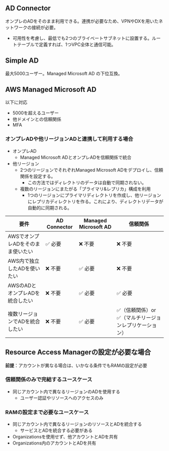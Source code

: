

## AD Connector

オンプレのADをそのまま利用できる。連携が必要なため、VPNやDXを用いたネットワークの接続が必要。

- 可用性を考慮し、最低でも2つのブライベートサブネットに設置する。ルートテーブルで定義すれば、1つVPC全体と通信可能。

## Simple AD

最大5000ユーザー。Managed Microsoft AD の下位互換。

## AWS Managed Microsoft  AD

以下に対応

- 5000を超えるユーザー
- 他ドメインとの信頼関係
- MFA

### オンプレADや他リージョンADと連携して利用する場合

- オンプレAD
    - Managed Microsoft ADとオンプレADを信頼関係で統合
- 他リージョン
    - 2つのリージョンでそれぞれManaged Microsoft ADをデプロイし、信頼関係を設定する。
        - この方法ではディレクトリのデータは自動で同期されない。
    - 複数のリージョンにまたがる「プライマリ&レプリカ」構成を利用
        - 1つのリージョンにプライマリディレクトリを作成し、他リージョンにレプリカディレクトリを作る。これにより、ディレクトリデータが自動的に同期される。

| **要件** | **AD Connector** | **Managed Microsoft AD** | **信頼関係** |
| --- | --- | --- | --- |
| AWSでオンプレADをそのまま使いたい | ✅ 必要 | ❌ 不要 | ❌ 不要 |
| AWS内で独立したADを使いたい | ❌ 不要 | ✅ 必要 | ❌ 不要 |
| AWSのADとオンプレADを統合したい | ❌ 不要 | ✅ 必要 | ✅ 必要 |
| 複数リージョンでADを統合したい | ❌ 不要 | ✅ 必要 | ✅（信頼関係）or ✅（マルチリージョンレプリケーション） |

## Resource Access Managerの設定が必要な場合

**前提**：アカウントが異なる場合は、いかなる条件でもRAMの設定が必要

### 信頼関係のみで完結するユースケース

- 同じアカウント内で異なるリージョンのADを使用する
    - ユーザー認証やリソースへのアクセスのみ

### RAMの設定まで必要なユースケース

- 同じアカウント内で異なるリージョンのリソースとADを統合する
    - サービスとADを統合する必要がある
- Organizationsを使用せず、他アカウントとADを共有
- Organizations内のアカウントとADを共有